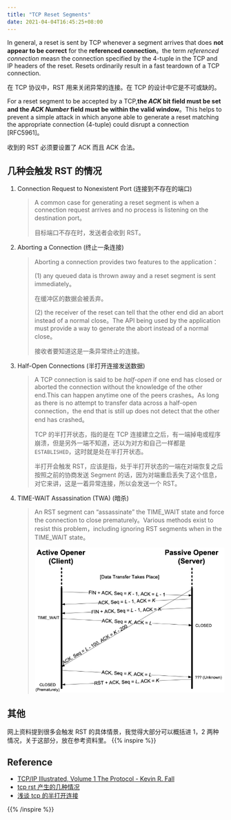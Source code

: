 ```yaml
---
title: "TCP Reset Segments"
date: 2021-04-04T16:45:25+08:00
---
```


In general, a reset is sent by TCP whenever a segment arrives that does **not appear to be correct** for the **referenced connection**。the term *referenced connection* measn the connection specified by the 4-tuple in the TCP and IP headers of the reset. Resets ordinarily result in a fast teardown of a TCP connection.

在 TCP 协议中，RST 用来关闭异常的连接。在 TCP 的设计中它是不可或缺的。

For a reset segment to be accepted by a TCP,**the *ACK* bit field must be set and the *ACK Number* field must be within the valid window**。This helps to prevent a simple attack in which anyone able to generate a reset matching the appropriate connection (4-tuple) could disrupt a connection [RFC5961]。

收到的 RST 必须要设置了 ACK 而且 ACK 合法。

## 几种会触发 RST 的情况

1. Connection Request to Nonexistent Port (连接到不存在的端口)

    > A common case for generating a reset segment is when a connection request arrives and no process is listening on the destination port。
    >
    > 目标端口不存在时，发送者会收到 RST。

2. Aborting a Connection (终止一条连接)

    > Aborting a connection provides two features to the application：
    >
    > (1) any queued data is thrown away and a reset segment is sent immediately。
    >
    > 在缓冲区的数据会被丢弃。
    >
    > (2) the receiver of the reset can tell that the other end did an abort instead of a normal close。The API being used by the application must provide a way to generate the abort instead of a normal close。
    >
    > 接收者要知道这是一条异常终止的连接。

3. Half-Open Connections (半打开连接发送数据)

    > A TCP connection is said to be *half-open* if one end has closed or aborted the connection without the knowledge of the other end.This can happen anytime one of the peers crashes。As long as there is no attempt to transfer data across a half-open connection，the end that is still up does not detect that the other end has crashed。
    >
    > TCP 的半打开状态，指的是在 TCP 连接建立之后，有一端掉电或程序崩溃，但是另外一端不知道，还以为对方和自己一样都是 `ESTABLISHED`，这时就是处在半打开状态。
    >
    > 半打开会触发 RST，应该是指，处于半打开状态的一端在对端恢复之后按照之前的协商发送 Segment 的话，因为对端重启丢失了这个信息，对它来讲，这是一着异常连接，所以会发送一个 RST。

4. TIME-WAIT Assassination (TWA) (暗杀)

    > An RST segment can “assassinate” the TIME_WAIT state and force the connection to close prematurely。Various methods exist to resist this problem，including ignoring RST segments when in the TIME_WAIT state。
    >
    > ![TIME_WAIT Assassination](image-20220528173622279.png)

## 其他

网上资料提到很多会触发 RST 的具体情景，我觉得大部分可以概括进 1，2 两种情况，关于这部分，放在参考资料里。
{{% inspire %}}
## Reference

+ [TCP/IP Illustrated, Volume 1 The Protocol - Kevin R. Fall](https://www.oreilly.com/library/view/tcpip-illustrated-volume/9780132808200/)
+ [tcp rst 产生的几种情况](https://zhuanlan.zhihu.com/p/30791159)
+ [浅谈 tcp 的半打开连接](https://zhuanlan.zhihu.com/p/32081783)

{{% /inspire %}}
